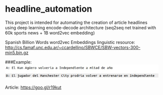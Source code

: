 # headline_automation
This project is intended for automating the creation of article headlines using deep learning encode-decode architecture (seq2seq net trained with 60k sports news + 1B word2vec embedding)

Spanish Billion Words word2vec Embeddings linguistic resource: http://cs.famaf.unc.edu.ar/~ccardellino/SBWCE/SBW-vectors-300-min5.bin.gz


###Example: 
![1-seq2seq](results.png)

Article: https://goo.gl/r19kut
